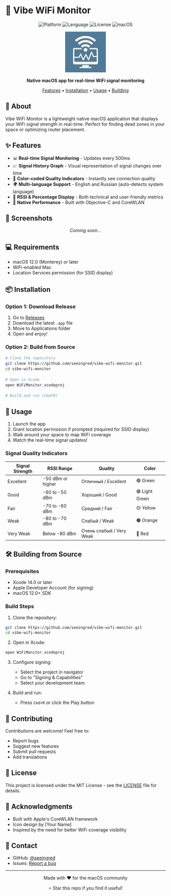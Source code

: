# 🛜 Vibe WiFi Monitor

<div align="center">
  
  ![Platform](https://img.shields.io/badge/platform-macOS-blue)
  ![Language](https://img.shields.io/badge/language-Objective--C-orange)
  ![License](https://img.shields.io/badge/license-MIT-green)
  ![macOS](https://img.shields.io/badge/macOS-12.0%2B-brightgreen)
  
  <img src="icon.png" width="128" height="128" alt="Vibe WiFi Monitor Icon">
  
  **Native macOS app for real-time WiFi signal monitoring**
  
  [Features](#features) • [Installation](#installation) • [Usage](#usage) • [Building](#building)
  
</div>

## 📱 About

Vibe WiFi Monitor is a lightweight native macOS application that displays your WiFi signal strength in real-time. Perfect for finding dead zones in your space or optimizing router placement.

## ✨ Features

- 📊 **Real-time Signal Monitoring** - Updates every 500ms
- 📈 **Signal History Graph** - Visual representation of signal changes over time
- 🎨 **Color-coded Quality Indicators** - Instantly see connection quality
- 🌍 **Multi-language Support** - English and Russian (auto-detects system language)
- 📍 **RSSI & Percentage Display** - Both technical and user-friendly metrics
- 🎯 **Native Performance** - Built with Objective-C and CoreWLAN

## 📸 Screenshots

<div align="center">
  <i>Coming soon...</i>
</div>

## 💻 Requirements

- macOS 12.0 (Monterey) or later
- WiFi-enabled Mac
- Location Services permission (for SSID display)

## 📦 Installation

### Option 1: Download Release
1. Go to [Releases](https://github.com/seeingred/vibe-wifi-monitor/releases)
2. Download the latest `.app` file
3. Move to Applications folder
4. Open and enjoy!

### Option 2: Build from Source
```bash
# Clone the repository
git clone https://github.com/seeingred/vibe-wifi-monitor.git
cd vibe-wifi-monitor

# Open in Xcode
open WiFiMonitor.xcodeproj

# Build and run (Cmd+R)
```

## 🚀 Usage

1. Launch the app
2. Grant location permission if prompted (required for SSID display)
3. Walk around your space to map WiFi coverage
4. Watch the real-time signal updates!

### Signal Quality Indicators

| Signal Strength | RSSI Range | Quality | Color |
|----------------|------------|---------|--------|
| Excellent | -50 dBm or higher | Отличный / Excellent | 🟢 Green |
| Good | -60 to -50 dBm | Хороший / Good | 🟢 Light Green |
| Fair | -70 to -60 dBm | Средний / Fair | 🟡 Yellow |
| Weak | -80 to -70 dBm | Слабый / Weak | 🟠 Orange |
| Very Weak | Below -80 dBm | Очень слабый / Very Weak | 🔴 Red |

## 🛠 Building from Source

### Prerequisites
- Xcode 14.0 or later
- Apple Developer Account (for signing)
- macOS 12.0+ SDK

### Build Steps

1. Clone the repository:
```bash
git clone https://github.com/seeingred/vibe-wifi-monitor.git
cd vibe-wifi-monitor
```

2. Open in Xcode:
```bash
open WiFiMonitor.xcodeproj
```

3. Configure signing:
   - Select the project in navigator
   - Go to "Signing & Capabilities"
   - Select your development team

4. Build and run:
   - Press `Cmd+R` or click the Play button

## 🤝 Contributing

Contributions are welcome! Feel free to:

- Report bugs
- Suggest new features
- Submit pull requests
- Add translations

## 📄 License

This project is licensed under the MIT License - see the [LICENSE](LICENSE) file for details.

## 🙏 Acknowledgments

- Built with Apple's CoreWLAN framework
- Icon design by [Your Name]
- Inspired by the need for better WiFi coverage visibility

## 📮 Contact

- GitHub: [@seeingred](https://github.com/seeingred)
- Issues: [Report a bug](https://github.com/seeingred/vibe-wifi-monitor/issues)

---

<div align="center">
  Made with ❤️ for the macOS community
  
  ⭐ Star this repo if you find it useful!
</div>